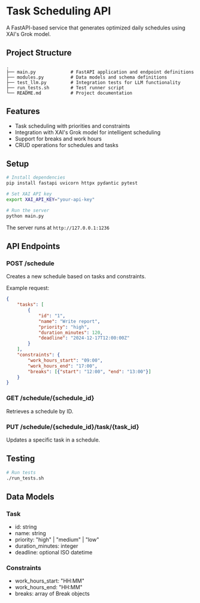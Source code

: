 # Task Scheduling API

A FastAPI-based service that generates optimized daily schedules using XAI's Grok model.

## Project Structure
```
.
├── main.py             # FastAPI application and endpoint definitions
├── modules.py          # Data models and schema definitions
├── test_llm.py         # Integration tests for LLM functionality
├── run_tests.sh        # Test runner script
└── README.md           # Project documentation
```

## Features

- Task scheduling with priorities and constraints
- Integration with XAI's Grok model for intelligent scheduling
- Support for breaks and work hours
- CRUD operations for schedules and tasks

## Setup

```bash
# Install dependencies
pip install fastapi uvicorn httpx pydantic pytest

# Set XAI API key
export XAI_API_KEY="your-api-key"

# Run the server
python main.py
```

The server runs at `http://127.0.0.1:1236`

## API Endpoints

### POST /schedule
Creates a new schedule based on tasks and constraints.

Example request:
```json
{
    "tasks": [
        {
            "id": "1",
            "name": "Write report",
            "priority": "high",
            "duration_minutes": 120,
            "deadline": "2024-12-17T12:00:00Z"
        }
    ],
    "constraints": {
        "work_hours_start": "09:00",
        "work_hours_end": "17:00",
        "breaks": [{"start": "12:00", "end": "13:00"}]
    }
}
```

### GET /schedule/{schedule_id}
Retrieves a schedule by ID.

### PUT /schedule/{schedule_id}/task/{task_id}
Updates a specific task in a schedule.

## Testing

```bash
# Run tests
./run_tests.sh
```

## Data Models

### Task
- id: string
- name: string
- priority: "high" | "medium" | "low"
- duration_minutes: integer
- deadline: optional ISO datetime

### Constraints
- work_hours_start: "HH:MM"
- work_hours_end: "HH:MM"
- breaks: array of Break objects